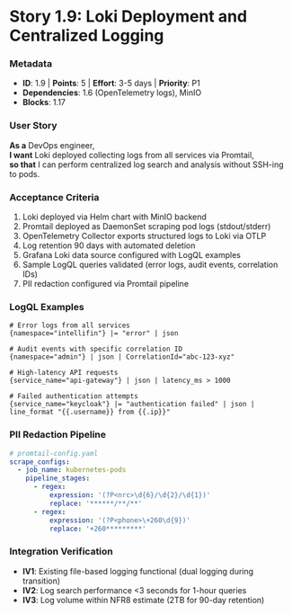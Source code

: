 # Story 1.9: Loki Deployment and Centralized Logging

### Metadata
- **ID**: 1.9 | **Points**: 5 | **Effort**: 3-5 days | **Priority**: P1
- **Dependencies**: 1.6 (OpenTelemetry logs), MinIO
- **Blocks**: 1.17

### User Story
**As a** DevOps engineer,  
**I want** Loki deployed collecting logs from all services via Promtail,  
**so that** I can perform centralized log search and analysis without SSH-ing to pods.

### Acceptance Criteria
1. Loki deployed via Helm chart with MinIO backend
2. Promtail deployed as DaemonSet scraping pod logs (stdout/stderr)
3. OpenTelemetry Collector exports structured logs to Loki via OTLP
4. Log retention 90 days with automated deletion
5. Grafana Loki data source configured with LogQL examples
6. Sample LogQL queries validated (error logs, audit events, correlation IDs)
7. PII redaction configured via Promtail pipeline

### LogQL Examples
```
# Error logs from all services
{namespace="intellifin"} |= "error" | json

# Audit events with specific correlation ID
{namespace="admin"} | json | CorrelationId="abc-123-xyz"

# High-latency API requests
{service_name="api-gateway"} | json | latency_ms > 1000

# Failed authentication attempts
{service_name="keycloak"} |= "authentication failed" | json | line_format "{{.username}} from {{.ip}}"
```

### PII Redaction Pipeline
```yaml
# promtail-config.yaml
scrape_configs:
  - job_name: kubernetes-pods
    pipeline_stages:
      - regex:
          expression: '(?P<nrc>\d{6}/\d{2}/\d{1})'
          replace: '******/**/**'
      - regex:
          expression: '(?P<phone>\+260\d{9})'
          replace: '+260*********'
```

### Integration Verification
- **IV1**: Existing file-based logging functional (dual logging during transition)
- **IV2**: Log search performance <3 seconds for 1-hour queries
- **IV3**: Log volume within NFR8 estimate (2TB for 90-day retention)
